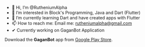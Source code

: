 - 👋 Hi, I’m @RutheniumAlpha
- 👀 I’m interested in Block's Programming, Java and Dart (Flutter)
- 🌱 I’m currently learning Dart and have created apps with Flutter
- 📫 How to reach me: Email me: rutheniumalpha@gmail.com
- ✔  Currently working on GaganBot Application

Download the **GaganBot** app from [Google Play Store](https://play.google.com/store/apps/details?id=com.madhavanair.gaganbot).
<!---
RutheniumAlpha/RutheniumAlpha is a ✨ special ✨ repository because its `README.md` (this file) appears on your GitHub profile.
You can click the Preview link to take a look at your changes.
--->
